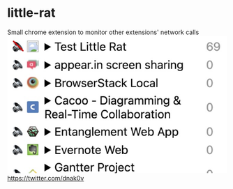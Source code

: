 # little-rat

Small chrome extension to monitor other extensions' network calls
![screenshot](assets/Screenshot1.jpg)
https://twitter.com/dnak0v
